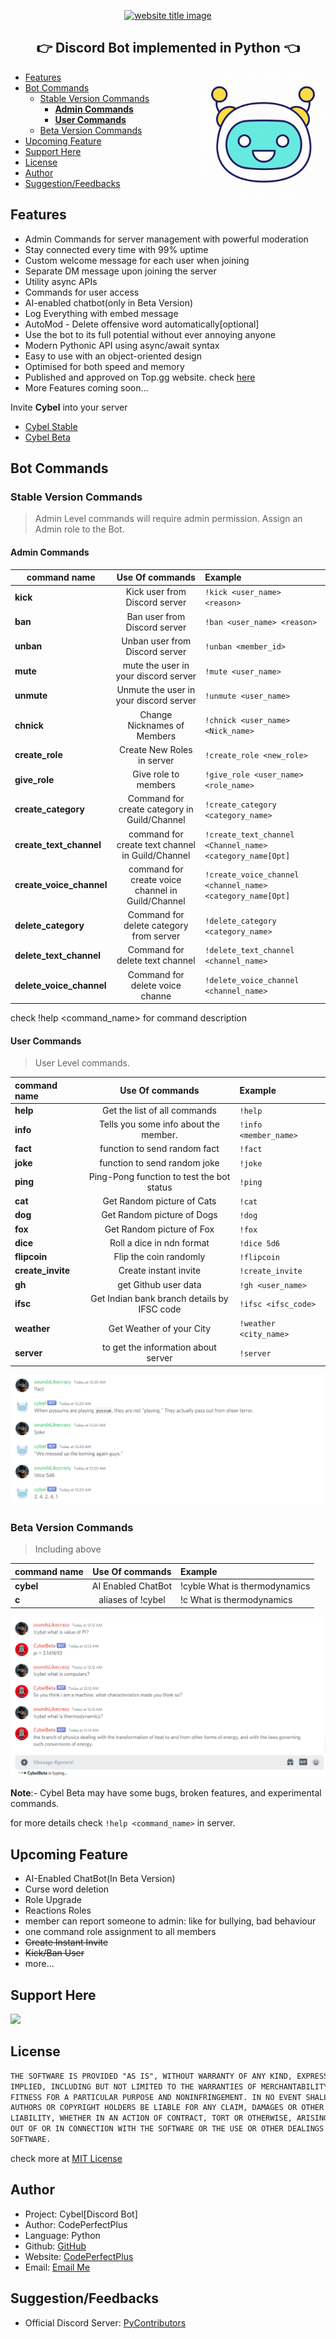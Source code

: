 <p align="center">
  <a href="https://py-contributors.github.io/awesomeScripts/"><img src="https://capsule-render.vercel.app/api?type=rect&color=ffdd00&height=100&section=header&text=Cybel&fontSize=80%&fontColor=ffffff" alt="website title image"></a>

  <h2 align="center">👉 Discord Bot implemented in Python 👈</h2>
</p>

<img style="border-radius: 20%" align="right" src="images/cybel_icon.jpg" height="200" width="200" alt="pycontributors logo">

- [Features](#features)
- [Bot Commands](#bot-commands)
  - [Stable Version Commands](#stable-version-commands)
    - [**Admin Commands**](#admin-commands)
    - [**User Commands**](#user-commands)
  - [Beta Version Commands](#beta-version-commands)
- [Upcoming Feature](#upcoming-feature)
- [Support Here](#support-here)
- [License](#license)
- [Author](#author)
- [Suggestion/Feedbacks](#suggestionfeedbacks)

## Features

- Admin Commands for server management with powerful moderation
- Stay connected every time with 99% uptime
- Custom welcome message for each user when joining
- Separate DM message upon joining the server
- Utility async APIs
- Commands for user access
- AI-enabled chatbot(only in Beta Version)
- Log Everything with embed message
- AutoMod - Delete offensive word automatically[optional]
- Use the bot to its full potential without ever annoying anyone
- Modern Pythonic API using async/await syntax
- Easy to use with an object-oriented design
- Optimised for both speed and memory
- Published and approved on Top.gg website. check [here](https://top.gg/bot/832137823309004800/invite)
- More Features coming soon...

Invite **Cybel** into your server

- [Cybel Stable](https://top.gg/bot/832137823309004800/invite)
- [Cybel Beta](https://discord.com/api/oauth2/authorize?client_id=831918257166090250&permissions=142337&scope=bot)

## Bot Commands

### Stable Version Commands

> Admin Level commands will require admin permission. Assign an Admin role to the Bot.

#### **Admin Commands**

| command name             |                  Use Of commands                  | Example                                                    |
| ------------------------ | :-----------------------------------------------: | :--------------------------------------------------------- |
| **kick**                 |           Kick user from Discord server           | `!kick <user_name> <reason>`                               |
| **ban**                  |           Ban user from Discord server            | `!ban <user_name> <reason>`                                |
| **unban**                |          Unban user from Discord server           | `!unban <member_id>`                                       |
| **mute**                 |       mute the user in your discord server        | `!mute <user_name>`                                        |
| **unmute**               |      Unmute the user in your discord server       | `!unmute <user_name>`                                      |
| **chnick**               |            Change Nicknames of Members            | `!chnick <user_name> <Nick_name>`                          |
| **create_role**          |            Create New Roles in server             | `!create_role <new_role>`                                  |
| **give_role**            |               Give role to members                | `!give_role <user_name> <role_name>`                       |
| **create_category**      |   Command for create category in Guild/Channel    | `!create_category <category_name>`                         |
| **create_text_channel**  | command for create text channel in Guild/Channel  | `!create_text_channel <Channel_name> <category_name[Opt]`  |
| **create_voice_channel** | command for create voice channel in Guild/Channel | `!create_voice_channel <channel_name> <category_name[Opt]` |
| **delete_category**      |      Command for delete category from server      | `!delete_category <category_name>`                         |
| **delete_text_channel**  |          Command for delete text channel          | `!delete_text_channel <channel_name>`                      |
| **delete_voice_channel** |          Command for delete voice channe          | `!delete_voice_channel <channel_name>`                     |

check !help <command_name> for command description

#### **User Commands**

> User Level commands.

| command name      |               Use Of commands               | Example                |
| :---------------- | :-----------------------------------------: | :--------------------- |
| **help**          |        Get the list of all commands         | `!help`                |
| **info**          |    Tells you some info about the member.    | `!info <member_name>`  |
| **fact**          |        function to send random fact         | `!fact`                |
| **joke**          |        function to send random joke         | `!joke`                |
| **ping**          |  Ping-Pong function to test the bot status  | `!ping`                |
| **cat**           |         Get Random picture of Cats          | `!cat`                 |
| **dog**           |         Get Random picture of Dogs          | `!dog`                 |
| **fox**           |          Get Random picture of Fox          | `!fox`                 |
| **dice**          |          Roll a dice in ndn format          | `!dice 5d6`            |
| **flipcoin**      |           Flip the coin randomly            | `!flipcoin`            |
| **create_invite** |            Create instant invite            | `!create_invite`       |
| **gh**            |            get Github user data             | `!gh <user_name>`      |
| **ifsc**          | Get Indian bank branch details by IFSC code | `!ifsc <ifsc_code>`    |
| **weather**       |          Get Weather of your City           | `!weather <city_name>` |
| **server**        |     to get the information about server     | `!server`              |

![Conversation with Cybel](images/sample.png)

### Beta Version Commands

> Including above

| command name |  Use Of commands   | Example                       |
| ------------ | :----------------: | :---------------------------- |
| **cybel**    | AI Enabled ChatBot | !cyble What is thermodynamics |
| **c**        | aliases of !cybel  | !c What is thermodynamics     |

![Conversation with Cybel](images/sample2.png)

**Note**:- Cybel Beta may have some bugs, broken features, and experimental commands.

for more details check `!help <command_name>` in server.

## Upcoming Feature

- AI-Enabled ChatBot(In Beta Version)
- Curse word deletion
- Role Upgrade
- Reactions Roles
- member can report someone to admin: like for bullying, bad behaviour
- one command role assignment to all members
- ~~Create Instant Invite~~
- ~~Kick/Ban User~~
- more...

## Support Here

<a href="https://www.buymeacoffee.com/codeperfectplus"><img src="https://img.buymeacoffee.com/button-api/?text=Buy me a book&emoji=📖&slug=codeperfectplus&button_colour=FFDD00&font_colour=000000&font_family=Cookie&outline_colour=000000&coffee_colour=ffffff"></a>

## License

```txt
THE SOFTWARE IS PROVIDED "AS IS", WITHOUT WARRANTY OF ANY KIND, EXPRESS OR
IMPLIED, INCLUDING BUT NOT LIMITED TO THE WARRANTIES OF MERCHANTABILITY,
FITNESS FOR A PARTICULAR PURPOSE AND NONINFRINGEMENT. IN NO EVENT SHALL THE
AUTHORS OR COPYRIGHT HOLDERS BE LIABLE FOR ANY CLAIM, DAMAGES OR OTHER
LIABILITY, WHETHER IN AN ACTION OF CONTRACT, TORT OR OTHERWISE, ARISING FROM,
OUT OF OR IN CONNECTION WITH THE SOFTWARE OR THE USE OR OTHER DEALINGS IN THE
SOFTWARE.
```

check more at [MIT License](/LICENSE)

## Author

- Project: Cybel[Discord Bot]
- Author: CodePerfectPlus
- Language: Python
- Github: [GitHub](https://github.com/codePerfectPlus)
- Website: [CodePerfectPlus](http://codeperfectplus.herokuapp.com/)
- Email: [Email Me](mailto:codeperfectplus@gmail.com)

## Suggestion/Feedbacks

- Official Discord Server: [PyContributors](https://discord.gg/JfbK3bS)
